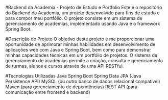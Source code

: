 #Backend da Academia - Projeto de Estudo e Portfolio
Este é o repositório do Backend da Academia, um projeto desenvolvido para fins de estudo e para compor meu portfólio. O projeto consiste em um sistema de gerenciamento de academias, implementado usando Java e o framework Spring Boot.

#Descrição do Projeto
O objetivo deste projeto é me proporcionar uma oportunidade de aprimorar minhas habilidades em desenvolvimento de aplicações web com Java e Spring Boot, bem como para demonstrar minhas capacidades técnicas em um portfólio de projetos. O sistema de gerenciamento de academias permite a criação, consulta e gerenciamento de turmas, alunos e cursos através de uma API RESTful.

#Tecnologias Utilizadas
Java
Spring Boot
Spring Data JPA (Java Persistence API)
MySQL (ou outro banco de dados relacional compatível)
Maven (para gerenciamento de dependências)
REST API (para comunicação entre frontend e backend)
